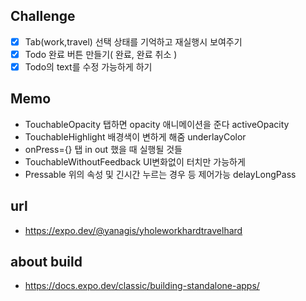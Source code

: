 ## Challenge

- [x] Tab(work,travel) 선택 상태를 기억하고 재실행시 보여주기
- [x] Todo 완료 버튼 만들기( 완료, 완료 취소 )
- [x] Todo의 text를 수정 가능하게 하기

## Memo

- TouchableOpacity 탭하면 opacity 애니메이션을 준다 activeOpacity
- TouchableHighlight 배경색이 변하게 해줌 underlayColor
- onPress={} 탭 in out 했을 때 실행될 것들
- TouchableWithoutFeedback UI변화없이 터치만 가능하게
- Pressable 위의 속성 및 긴시간 누르는 경우 등 제어가능 delayLongPass

## url

- https://expo.dev/@yanagis/yholeworkhardtravelhard

## about build

- https://docs.expo.dev/classic/building-standalone-apps/
